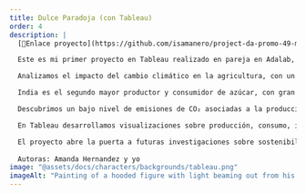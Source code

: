 ```yaml
---
title: Dulce Paradoja (con Tableau)
order: 4
description: |
  [🔗Enlace proyecto](https://github.com/isamanero/project-da-promo-49-modulo-4-team-10)

  Este es mi primer proyecto en Tableau realizado en pareja en Adalab, junto a mi compañera Amanda.

  Analizamos el impacto del cambio climático en la agricultura, con un enfoque en la producción y consumo de azúcar en India.

  India es el segundo mayor productor y consumidor de azúcar, con gran relevancia económica y social.

  Descubrimos un bajo nivel de emisiones de CO₂ asociadas a la producción, a pesar de la alta extensión cultivada.

  En Tableau desarrollamos visualizaciones sobre producción, consumo, importaciones y emisiones de CO₂.

  El proyecto abre la puerta a futuras investigaciones sobre sostenibilidad, salud y condiciones laborales en el sector azucarero.
  
  Autoras: Amanda Hernandez y yo
image: "@assets/docs/characters/backgrounds/tableau.png"
imageAlt: "Painting of a hooded figure with light beaming out from his chest"
---
```

